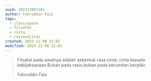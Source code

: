 ```yaml
---
uuid: 202312082101
author: Fahruddin Faiz
tags:
  - class/quote
  - filsafat
  - cinta
  - rasionalitas
created: 2023-12-08 21:01
modified: 2023-12-08 21:01
---
```


<blockquote>
<p>Filsafat pada awalnya adalah sebentuk rasa cinta: cinta kepada kebijaksanaan.Bukan pada rasio,bukan pada kerumitan berpikir.</p>
<p>Fahruddin Faiz</p>
</blockquote>
